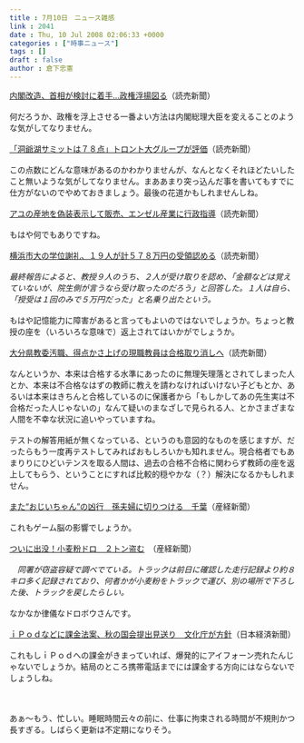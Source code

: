 ```yaml
---
title : 7月10日　ニュース雑感
link : 2041
date : Thu, 10 Jul 2008 02:06:33 +0000
categories : ["時事ニュース"]
tags : []
draft : false
author : 倉下忠憲
---
```


<A HREF="http://www.yomiuri.co.jp/politics/news/20080709-OYT1T00901.htm" TARGET="_blank">内閣改造、首相が検討に着手…政権浮揚図る</A>（読売新聞）<BR><BR>何だろうか、政権を浮上させる一番よい方法は内閣総理大臣を変えることのような気がしてなりません。<BR><BR><A HREF="http://www.yomiuri.co.jp/politics/news/20080710-OYT1T00122.htm" TARGET="_blank">「洞爺湖サミットは７８点」トロント大グループが評価</A>（読売新聞）<BR><BR>この点数にどんな意味があるのかわかりませんが、なんとなくそれほどたいしたこと無いような気がしてなりません。まああまり突っ込んだ事を書いてもすでに仕方がないのでやめておきましょう。最後の花道かもしれませんしね。<BR><BR><A HREF="http://www.yomiuri.co.jp/national/news/20080709-OYT1T00668.htm" TARGET="_blank">アユの産地を偽装表示して販売、エンゼル産業に行政指導</A>（読売新聞）<BR><BR>もはや何でもありですね。<BR><BR><A HREF="http://www.yomiuri.co.jp/national/news/20080709-OYT1T00745.htm" TARGET="_blank">横浜市大の学位謝礼、１９人が計５７８万円の受領認める</A>（読売新聞）<BR><BR><I>最終報告によると、教授９人のうち、２人が受け取りを認め、「金額などは覚えていないが、院生側が言うなら受け取ったのだろう」と回答した。１人は自ら、「授受は１回のみで５万円だった」と名乗り出たという。</I><BR><BR>もはや記憶能力に障害があると言ってもよいのではないでしょうか。ちょっと教授の座を（いろいろな意味で）返上されてはいかがでしょうか。<BR><BR><A HREF="http://www.yomiuri.co.jp/national/news/20080709-OYT1T00929.htm" TARGET="_blank">大分県教委汚職、得点かさ上げの現職教員は合格取り消しへ</A>（読売新聞）<BR><BR>なんというか、本来は合格する水準にあったのに無理矢理落とされてしまった人とか、本来は不合格なはずの教師に教えを請わなければいけない子どもとか、あるいは本来はきちんと合格しているのに保護者から「もしかしてあの先生実は不合格だった人じゃないの」なんて疑いのまなざしで見られる人、とかさまざまな人間を不幸な状況に追いやっていますね。<BR><BR>テストの解答用紙が無くなっている、というのも意図的なものを感じますが、だったらもう一度再テストしてみればおもしろいかも知れません。現合格者でもあまりりにひどいテンスを取る人間は、過去の合格不合格に関わらず教師の座を返上してもらう、ということにすれば比較的穏やかな（？）解決になるかもしれません。<BR><BR><A HREF="http://sankei.jp.msn.com/affairs/crime/080710/crm0807101036006-n1.htm" TARGET="_blank">また“おじいちゃん”の凶行　孫夫婦に切りつける　千葉</A>（産経新聞）<BR><BR>これもゲーム脳の影響でしょうか。<BR><BR><A HREF="http://sankei.jp.msn.com/affairs/crime/080710/crm0807101042007-n1.htm" TARGET="_blank">ついに出没！小麦粉ドロ　２トン盗む</A>　（産経新聞）<BR><BR><I>　同署が窃盗容疑で調べでている。トラックは前日に確認した走行記録より約８キロ多く記録されており、何者かが小麦粉をトラックで運び、別の場所で下ろした後、トラックを戻したらしい。</I><BR><BR>なかなか律儀なドロボウさんです。<BR><BR><A HREF="http://www.nikkei.co.jp/news/main/20080710AT1D0906V09072008.html" TARGET="_blank">ｉＰｏｄなどに課金法案、秋の国会提出見送り　文化庁が方針</A>（日本経済新聞）<BR><BR>これもしｉＰｏｄへの課金がきまっていれば、爆発的にアイフォーン売れたんじゃないでしょうか。結局のところ携帯電話までには課金する方向にはならないでしょうしね。<BR><BR><BR><BR>あぁ～もう、忙しい。睡眠時間云々の前に、仕事に拘束される時間が不規則かつ長すぎる。しばらく更新は不定期になりそう。<BR><BR><br><br>
